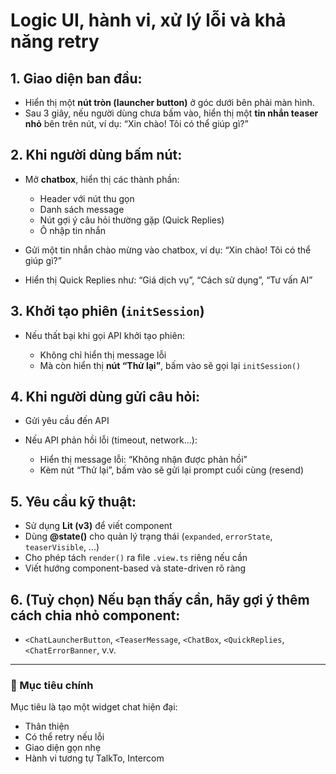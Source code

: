 
# Logic UI, hành vi, xử lý lỗi và khả năng retry

## 1. Giao diện ban đầu:

* Hiển thị một **nút tròn (launcher button)** ở góc dưới bên phải màn hình.
* Sau 3 giây, nếu người dùng chưa bấm vào, hiển thị một **tin nhắn teaser nhỏ** bên trên nút, ví dụ: “Xin chào! Tôi có thể giúp gì?”

## 2. Khi người dùng bấm nút:

* Mở **chatbox**, hiển thị các thành phần:

  * Header với nút thu gọn
  * Danh sách message
  * Nút gợi ý câu hỏi thường gặp (Quick Replies)
  * Ô nhập tin nhắn
* Gửi một tin nhắn chào mừng vào chatbox, ví dụ: “Xin chào! Tôi có thể giúp gì?”
* Hiển thị Quick Replies như: “Giá dịch vụ”, “Cách sử dụng”, “Tư vấn AI”

## 3. Khởi tạo phiên (`initSession`)

* Nếu thất bại khi gọi API khởi tạo phiên:

  * Không chỉ hiển thị message lỗi
  * Mà còn hiển thị **nút “Thử lại”**, bấm vào sẽ gọi lại `initSession()`

## 4. Khi người dùng gửi câu hỏi:

* Gửi yêu cầu đến API
* Nếu API phản hồi lỗi (timeout, network...):

  * Hiển thị message lỗi: “Không nhận được phản hồi”
  * Kèm nút “Thử lại”, bấm vào sẽ gửi lại prompt cuối cùng (resend)

## 5. Yêu cầu kỹ thuật:

* Sử dụng **Lit (v3)** để viết component
* Dùng **@state()** cho quản lý trạng thái (`expanded`, `errorState`, `teaserVisible`, ...)
* Cho phép tách `render()` ra file `.view.ts` riêng nếu cần
* Viết hướng component-based và state-driven rõ ràng

## 6. (Tuỳ chọn) Nếu bạn thấy cần, hãy gợi ý thêm cách chia nhỏ component:

* `<ChatLauncherButton`, `<TeaserMessage`, `<ChatBox`, `<QuickReplies`, `<ChatErrorBanner`, v.v.

---

### 🧠 Mục tiêu chính

Mục tiêu là tạo một widget chat hiện đại:
* Thân thiện
* Có thể retry nếu lỗi
* Giao diện gọn nhẹ
* Hành vi tương tự TalkTo, Intercom
